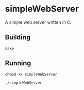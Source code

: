 # simpleWebServer

A simple web server written in C.

## Building

`make`

## Running

`chmod +x simpleWebServer`

`./simpleWebServer`

